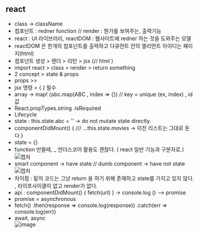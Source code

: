## react

* class -> className
* 컴포넌트 : redner function // render :  뭔가를 보여주는, 출력기능
* react : UI 라이브러리,   reactDOM : 웹사이트에 redner 하는 것을 도와주는 모델
* reactDOM 은 한개의 컴포넌트를 출력하고 다큐먼트 안의 엘리먼트 아이디는 페이지(html)
* 컴포넌트 생성 > 렌더 > 리턴 > jsx (// html )
* import react > class > render > return something
* 2 concept > state & props
* props >> 
* jsx 명령 > { } 필수
* array -> map!  {abc.map(ABC , index => {})  // key = unique (ex, index) ,  id값 
* React.propTypes.string  .isRequired
* Lifecycle
* state : this.state.abc  = '' -> do not mutate state directly.
* componentDidMount() {    /// ...this.state.movies -> 이전 리스트는 그대로 둔다 }
* state = {} 
* function 만들때, _ 언더스코어 활용도 괜찮다. ( react 일반 기능과 구분자로.)
![캡처](https://user-images.githubusercontent.com/53853730/79624911-1d801c00-8160-11ea-826c-f5f21cd2154e.JPG) <br>
* smart component -> have state // dumb component -> have not state
![캡처](https://user-images.githubusercontent.com/53853730/79625023-f7a74700-8160-11ea-836a-036c30dd7036.JPG) <br>
* 차이점 : 밑의 코드는 그냥 return 을 하기 위해 존재하고 state를 가지고 있지 않다. , 라이프사이클이 없고 render가 없다.
* api : componentDidMount() { fetch(url) }  -> console.log () --> promise
* promise = asynchronous
* fetch() .then(response => console.log(response)) .catch(err => console.log(err))
* await, async <br> 
![image](https://user-images.githubusercontent.com/53853730/79629432-bcb70a80-8184-11ea-98d1-9220cd9a4196.png) <br>



